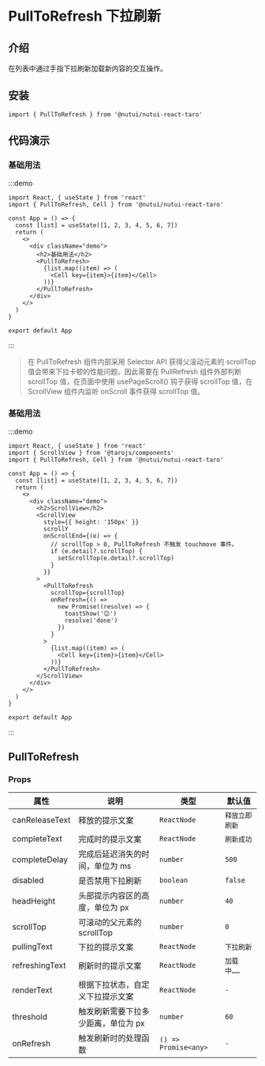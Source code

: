 # PullToRefresh 下拉刷新

## 介绍

在列表中通过手指下拉刷新加载新内容的交互操作。

## 安装

```tsx
import { PullToRefresh } from '@nutui/nutui-react-taro'
```

## 代码演示

### 基础用法

:::demo

```tsx
import React, { useState } from 'react'
import { PullToRefresh, Cell } from '@nutui/nutui-react-taro'

const App = () => {
  const [list] = useState([1, 2, 3, 4, 5, 6, 7])
  return (
    <>
      <div className="demo">
        <h2>基础用法</h2>
        <PullToRefresh>
          {list.map((item) => (
            <Cell key={item}>{item}</Cell>
          ))}
        </PullToRefresh>
      </div>
    </>
  )
}

export default App
```

:::

> 在 PullToRefresh 组件内部采用 Selector API 获得父滚动元素的 scrollTop 值会带来下拉卡顿的性能问题。因此需要在 PullRefresh 组件外部判断 scrollTop 值，在页面中使用 usePageScroll() 钩子获得 scrollTop 值，在 ScrollView 组件内监听 onScroll 事件获得 scrollTop 值。

### 基础用法

:::demo

```tsx
import React, { useState } from 'react'
import { ScrollView } from '@tarojs/components'
import { PullToRefresh, Cell } from '@nutui/nutui-react-taro'

const App = () => {
  const [list] = useState([1, 2, 3, 4, 5, 6, 7])
  return (
    <>
      <div className="demo">
        <h2>ScrollView</h2>
        <ScrollView
          style={{ height: '150px' }}
          scrollY
          onScrollEnd={(e) => {
            // scrollTop > 0, PullToRefresh 不触发 touchmove 事件。
            if (e.detail?.scrollTop) {
              setScrollTop(e.detail?.scrollTop)
            }
          }}
        >
          <PullToRefresh
            scrollTop={scrollTop}
            onRefresh={() =>
              new Promise((resolve) => {
                toastShow('😊')
                resolve('done')
              })
            }
          >
            {list.map((item) => (
              <Cell key={item}>{item}</Cell>
            ))}
          </PullToRefresh>
        </ScrollView>
      </div>
    </>
  )
}

export default App
```

:::

## PullToRefresh

### Props

| 属性           | 说明                                | 类型                 | 默认值         |
| -------------- | ----------------------------------- | -------------------- | -------------- |
| canReleaseText | 释放的提示文案                      | `ReactNode`          | `释放立即刷新` |
| completeText   | 完成时的提示文案                    | `ReactNode`          | `刷新成功`     |
| completeDelay  | 完成后延迟消失的时间，单位为 ms     | `number`             | `500`          |
| disabled       | 是否禁用下拉刷新                    | `boolean`            | `false`        |
| headHeight     | 头部提示内容区的高度，单位为 px     | `number`             | `40`           |
| scrollTop      | 可滚动的父元素的 scrollTop          | `number`             | `0`            |
| pullingText    | 下拉的提示文案                      | `ReactNode`          | `下拉刷新`     |
| refreshingText | 刷新时的提示文案                    | `ReactNode`          | `加载中……`     |
| renderText     | 根据下拉状态，自定义下拉提示文案    | `ReactNode`          | `-`            |
| threshold      | 触发刷新需要下拉多少距离，单位为 px | `number`             | `60`           |
| onRefresh      | 触发刷新时的处理函数                | `() => Promise<any>` | `-`            |
